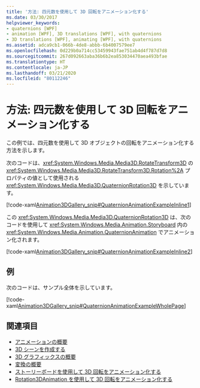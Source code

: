```yaml
---
title: '方法: 四元数を使用して 3D 回転をアニメーション化する'
ms.date: 03/30/2017
helpviewer_keywords:
- quaternions [WPF]
- animation [WPF], 3D translations [WPF], with quaternions
- 3D translations [WPF], animating [WPF], with quaternions
ms.assetid: adca9cb1-066b-4de8-abbb-6b4007579ee7
ms.openlocfilehash: 0d229b0a714cc53459943fae751ab4d4f787d7d8
ms.sourcegitcommit: 267d092663aba36b6b2ea853034470aea493bfae
ms.translationtype: HT
ms.contentlocale: ja-JP
ms.lasthandoff: 03/21/2020
ms.locfileid: "80112246"
---
```

# <a name="how-to-animate-a-3d-rotation-using-quaternions"></a>方法: 四元数を使用して 3D 回転をアニメーション化する
この例では、四元数を使用して 3D オブジェクトの回転をアニメーション化する方法を示します。  
  
 次のコードは、<xref:System.Windows.Media.Media3D.RotateTransform3D> の <xref:System.Windows.Media.Media3D.RotateTransform3D.Rotation%2A> プロパティの値として使用される <xref:System.Windows.Media.Media3D.QuaternionRotation3D> を示しています。  
  
 [!code-xaml[Animation3DGallery_snip#QuaternionAnimationExampleInline1](~/samples/snippets/csharp/VS_Snippets_Wpf/Animation3DGallery_snip/CS/QuaternionAnimationExample.xaml#quaternionanimationexampleinline1)]  
  
 この <xref:System.Windows.Media.Media3D.QuaternionRotation3D> は、次のコードを使用して <xref:System.Windows.Media.Animation.Storyboard> 内の <xref:System.Windows.Media.Animation.QuaternionAnimation> でアニメーション化されます。  
  
 [!code-xaml[Animation3DGallery_snip#QuaternionAnimationExampleInline2](~/samples/snippets/csharp/VS_Snippets_Wpf/Animation3DGallery_snip/CS/QuaternionAnimationExample.xaml#quaternionanimationexampleinline2)]  
  
## <a name="example"></a>例  
 次のコードは、サンプル全体を示しています。  
  
 [!code-xaml[Animation3DGallery_snip#QuaternionAnimationExampleWholePage](~/samples/snippets/csharp/VS_Snippets_Wpf/Animation3DGallery_snip/CS/QuaternionAnimationExample.xaml#quaternionanimationexamplewholepage)]  
  
## <a name="see-also"></a>関連項目

- [アニメーションの概要](animation-overview.md)
- [3D シーンを作成する](how-to-create-a-3-d-scene.md)
- [3D グラフィックスの概要](3-d-graphics-overview.md)
- [変換の概要](transforms-overview.md)
- [ストーリーボードを使用して 3D 回転をアニメーション化する](how-to-animate-a-3-d-rotation-using-storyboards.md)
- [Rotation3DAnimation を使用して 3D 回転をアニメーション化する](how-to-animate-a-3-d-rotation-using-rotation3danimation.md)
